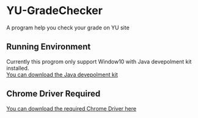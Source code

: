 # YU-GradeChecker
A program help you check your grade on YU site
## Running Environment
Currently this progrom only support Window10 with Java devepolment kit installed.<br/>
[You can download the Java devepolment kit](https://pages.github.com/)

## Chrome Driver Required
[You can download the required Chrome Driver here](https://pages.github.com/)
